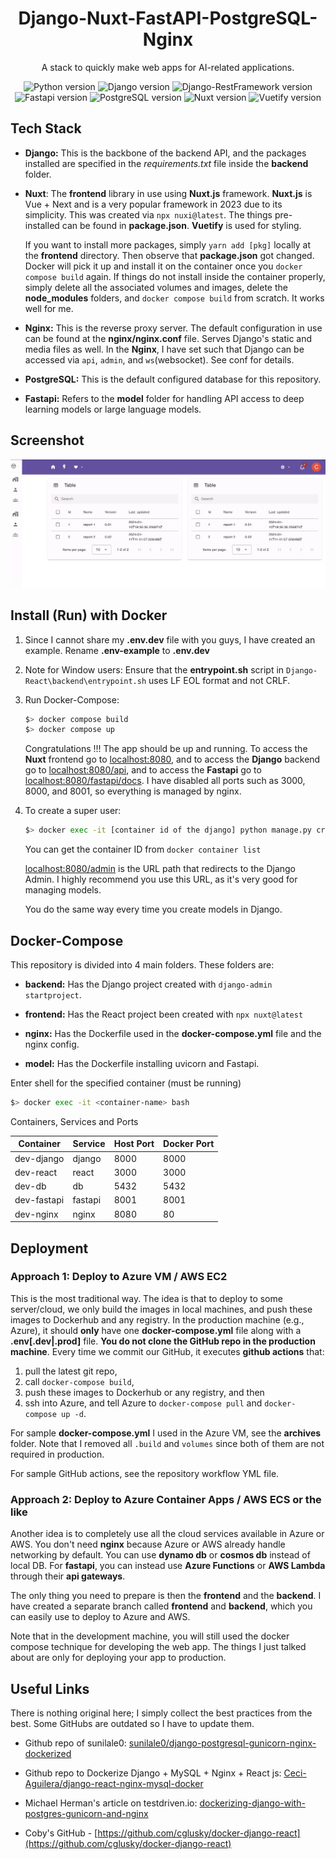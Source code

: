 <div align="center">

# Django-Nuxt-FastAPI-PostgreSQL-Nginx

A stack to quickly make web apps for AI-related applications.

![Python version](https://img.shields.io/badge/Python-3.11.0-4c566a?logo=python&&longCache=true&logoColor=white&colorB=pink&style=flat-square&colorA=4c566a) ![Django version](https://img.shields.io/badge/Django-5.0.0-4c566a?logo=django&&longCache=truelogoColor=white&colorB=pink&style=flat-square&colorA=4c566a) ![Django-RestFramework version](https://img.shields.io/badge/Django_Rest_Framework-3.14.0-red.svg?longCache=true&style=flat-square&logo=django&logoColor=white&colorA=4c566a&colorB=pink) ![Fastapi version](https://img.shields.io/badge/Fastapi-0.108.0-red.svg?longCache=true&style=flat-square&logo=fastapi&logoColor=white&colorA=4c566a&colorB=pink) ![PostgreSQL version](https://img.shields.io/badge/PostgreSQL-12.8-red.svg?longCache=true&style=flat-square&logo=postgresql&logoColor=white&colorA=4c566a&colorB=pink) ![Nuxt version](https://img.shields.io/badge/Nuxt-3.9.0-red.svg?longCache=true&style=flat-square&logo=nuxt&logoColor=white&colorA=4c566a&colorB=pink) ![Vuetify version](https://img.shields.io/badge/Vuetify-3.4.9-red.svg?longCache=true&style=flat-square&logo=vuetiffffffy&logoColor=white&colorA=4c566a&colorB=pink)

</div>

## Tech Stack

- **Django:** This is the backbone of the backend API, and the packages installed are specified in the _requirements.txt_ file inside the **backend** folder.

- **Nuxt**: The **frontend** library in use using **Nuxt.js** framework. **Nuxt.js** is Vue + Next and is a very popular framework in 2023 due to its simplicity. This was created via `npx nuxi@latest`. The things pre-installed can be found in **package.json**. **Vuetify** is used for styling.

  If you want to install more packages, simply `yarn add [pkg]` locally at the **frontend** directory. Then observe that **package.json** got changed. Docker will pick it up and install it on the container once you `docker compose build` again. If things do not install inside the container properly, simply delete all the associated volumes and images, delete the **node_modules** folders, and `docker compose build` from scratch. It works well for me.

- **Nginx:** This is the reverse proxy server.  The default configuration in use can be found at the **nginx/nginx.conf** file. Serves Django's static and media files as well. In the **Nginx**, I have set such that Django can be accessed via `api`, `admin`, and `ws`(websocket). See conf for details.

- **PostgreSQL:** This is the default configured database for this repository.

- **Fastapi:** Refers to the **model** folder for handling API access to deep learning models or large language models.

## Screenshot

![Architecture Image](./.readme_assets/Arch.jpg)

## Install (Run) with Docker

1. Since I cannot share my **.env.dev** file with you guys, I have created an example. Rename **.env-example** to **.env.dev**

1. Note for Window users: Ensure that the **entrypoint.sh** script in `Django-React\backend\entrypoint.sh` uses LF EOL format and not CRLF.

1. Run Docker-Compose:

   ```bash
   $> docker compose build
   $> docker compose up
   ```

   Congratulations !!! The app should be up and running. To access the **Nuxt** frontend go to [localhost:8080](http://localhost:8080), and to access the **Django** backend go to [localhost:8080/api](http://localhost:8080/api), and to access the **Fastapi** go to [localhost:8080/fastapi/docs](http://localhost:8080/fastapi/docs/). I have disabled all ports such as 3000, 8000, and 8001, so everything is managed by nginx.

1. To create a super user:

   ```bash
   $> docker exec -it [container id of the django] python manage.py createsuperuser
   ```

   You can get the container ID from `docker container list`

   [localhost:8080/admin](http://localhost:8080/admin) is the URL path that redirects to the Django Admin. I highly recommend you use this URL, as it's very good for managing models.

   You do the same way every time you create models in Django.

## Docker-Compose

This repository is divided into 4 main folders. These folders are:

- **backend:** Has the Django project created with `django-admin startproject`.

- **frontend:** Has the React project been created with `npx nuxt@latest`

- **nginx:** Has the Dockerfile used in the **docker-compose.yml** file and the nginx config.

- **model:** Has the Dockerfile installing uvicorn and Fastapi.

Enter shell for the specified container (must be running)

```bash
$> docker exec -it <container-name> bash
```

Containers, Services and Ports

| Container   | Service | Host Port | Docker Port |
| ----------- | ------- | --------- | ----------- |
| dev-django  | django  | 8000      | 8000        |
| dev-react   | react   | 3000      | 3000        |
| dev-db      | db      | 5432      | 5432        |
| dev-fastapi | fastapi | 8001      | 8001        |
| dev-nginx   | nginx   | 8080      | 80          |

## Deployment

### Approach 1: Deploy to Azure VM / AWS EC2

This is the most traditional way. The idea is that to deploy to some server/cloud, we only build the images in local machines, and push these images to Dockerhub and any registry. In the production machine (e.g., Azure), it should **only** have one **docker-compose.yml** file along with a **.env[.dev|.prod]** file. **You do not clone the GitHub repo in the production machine**. Every time we commit our GitHub, it executes **github actions** that:

1. pull the latest git repo,
2. call `docker-compose build`,
3. push these images to Dockerhub or any registry, and then
4. ssh into Azure, and tell Azure to `docker-compose pull` and `docker-compose up -d`.

For sample **docker-compose.yml** I used in the Azure VM, see the **archives** folder. Note that I removed all `.build` and `volumes` since both of them are not required in production.

For sample GitHub actions, see the repository workflow YML file.

### Approach 2: Deploy to Azure Container Apps / AWS ECS or the like

Another idea is to completely use all the cloud services available in Azure or AWS. You don't need **nginx** because Azure or AWS already handle networking by default.  You can use **dynamo db** or **cosmos db** instead of local DB.  For **fastapi**, you can instead use **Azure Functions** or **AWS Lambda** through their **api gateways**.  

The only thing you need to prepare is then the **frontend** and the **backend**.  I have created a separate branch called **frontend** and **backend**, which you can easily use to deploy to Azure and AWS.

Note that in the development machine, you will still used the docker compose technique for developing the web app.  The things I just talked about are only for deploying your app to production.

## Useful Links

There is nothing original here; I simply collect the best practices from the best. Some GitHubs are outdated so I have to update them.

- Github repo of sunilale0: [sunilale0/django-postgresql-gunicorn-nginx-dockerized](https://github.com/sunilale0/django-postgresql-gunicorn-nginx-dockerized/blob/master/README.md#nginx)

- Github repo to Dockerize Django + MySQL + Nginx + React js: [Ceci-Aguilera/django-react-nginx-mysql-docker](https://github.com/Ceci-Aguilera/django-react-nginx-mysql-docker)

- Michael Herman's article on testdriven.io: [dockerizing-django-with-postgres-gunicorn-and-nginx](https://testdriven.io/blog/dockerizing-django-with-postgres-gunicorn-and-nginx/)

- Coby's GitHub - [https://github.com/cglusky/docker-django-react](https://github.com/cglusky/docker-django-react)
